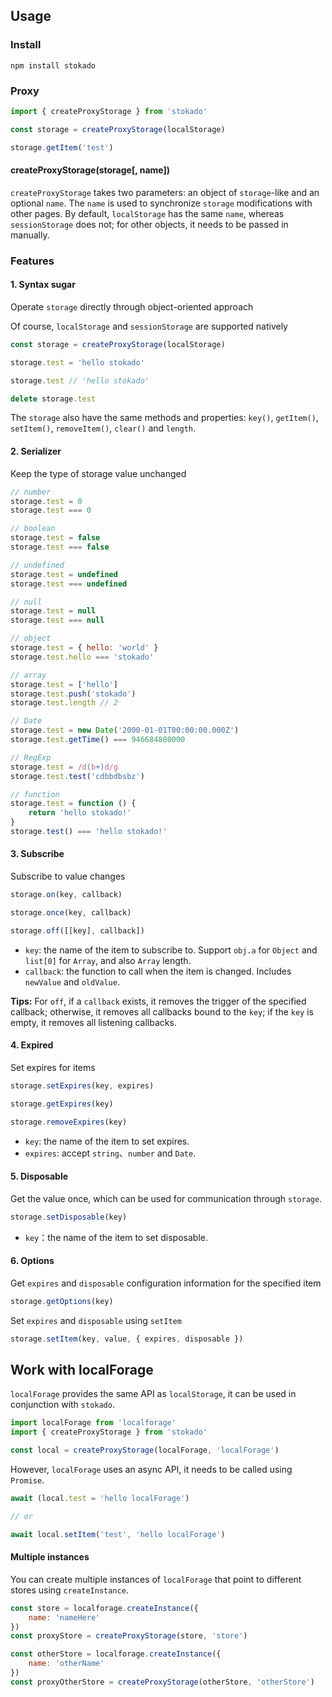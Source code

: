 ## Usage

### Install

```shell
npm install stokado
```

### Proxy

```js
import { createProxyStorage } from 'stokado'

const storage = createProxyStorage(localStorage)

storage.getItem('test')
```

#### createProxyStorage(storage[, name])

`createProxyStorage` takes two parameters: an object of `storage`-like and an optional `name`. The `name` is used to synchronize `storage` modifications with other pages. By default, `localStorage` has the same `name`, whereas `sessionStorage` does not; for other objects, it needs to be passed in manually.

### Features

#### 1. Syntax sugar

Operate `storage` directly through object-oriented approach

Of course, `localStorage` and `sessionStorage` are supported natively

```js
const storage = createProxyStorage(localStorage)

storage.test = 'hello stokado'

storage.test // 'hello stokado'

delete storage.test
```

The `storage` also have the same methods and properties: `key()`, `getItem()`, `setItem()`, `removeItem()`, `clear()` and `length`.

#### 2. Serializer

Keep the type of storage value unchanged

```js
// number
storage.test = 0
storage.test === 0

// boolean
storage.test = false
storage.test === false

// undefined
storage.test = undefined
storage.test === undefined

// null
storage.test = null
storage.test === null

// object
storage.test = { hello: 'world' }
storage.test.hello === 'stokado'

// array
storage.test = ['hello']
storage.test.push('stokado')
storage.test.length // 2

// Date
storage.test = new Date('2000-01-01T00:00:00.000Z')
storage.test.getTime() === 946684800000

// RegExp
storage.test = /d(b+)d/g
storage.test.test('cdbbdbsbz')

// function
storage.test = function () {
	return 'hello stokado!'
}
storage.test() === 'hello stokado!'
```

#### 3. Subscribe

Subscribe to value changes

```js
storage.on(key, callback)

storage.once(key, callback)

storage.off([[key], callback])
```

- `key`: the name of the item to subscribe to. Support `obj.a` for `Object` and `list[0]` for `Array`, and also `Array` length.
- `callback`: the function to call when the item is changed. Includes `newValue` and `oldValue`.

**Tips:** For `off`, if a `callback` exists, it removes the trigger of the specified callback; otherwise, it removes all callbacks bound to the `key`; if the `key` is empty, it removes all listening callbacks.

#### 4. Expired

Set expires for items

```js
storage.setExpires(key, expires)

storage.getExpires(key)

storage.removeExpires(key)
```

- `key`: the name of the item to set expires.
- `expires`: accept `string`、`number` and `Date`.

#### 5. Disposable

Get the value once, which can be used for communication through `storage`.

```js
storage.setDisposable(key)
```

- `key`：the name of the item to set disposable.

#### 6. Options

Get `expires` and `disposable` configuration information for the specified item

```js
storage.getOptions(key)
```

Set `expires` and `disposable` using `setItem`

```js
storage.setItem(key, value, { expires, disposable })
```

## Work with localForage

`localForage` provides the same API as `localStorage`, it can be used in conjunction with `stokado`.

```js
import localForage from 'localforage'
import { createProxyStorage } from 'stokado'

const local = createProxyStorage(localForage, 'localForage')
```

However, `localForage` uses an async API, it needs to be called using `Promise`.

```js
await (local.test = 'hello localForage')

// or

await local.setItem('test', 'hello localForage')
```

#### Multiple instances

You can create multiple instances of `localForage` that point to different stores using `createInstance`.

```js
const store = localforage.createInstance({
	name: 'nameHere'
})
const proxyStore = createProxyStorage(store, 'store')

const otherStore = localforage.createInstance({
	name: 'otherName'
})
const proxyOtherStore = createProxyStorage(otherStore, 'otherStore')
```

